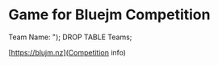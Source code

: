 # Game for Bluejm Competition
Team Name: "); DROP TABLE Teams;

[https://blujm.nz](Competition info)
